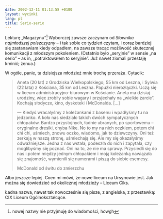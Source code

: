 ```yaml
---
date: 2002-12-11 01:13:58 +0100
layout: wycinki
lang: pl
title: Serio-serio
---
```


Lekturę „Magazynu”[^1] Wyborczej zawsze zaczynam od <cite>Słownika najmłodszej polszczyzny</cite> – i tak sobie co tydzień czytam, i coraz bardziej się zastanawiam kiedy odpadłem, na zawsze tracąc możliwość skutecznej komunikacji z młodszym pokoleniem. (Ostatnio było „seryjnie” w sensie „na serio” – as in, „potraktowałem to seryjnie”. Już nawet ziomali przestaję kminić; żenua.)

W ogóle, panie, ta dzisiejsza młodzież mnie trochę przeraża. Cytacik:

> Aneta (20 lat) z Grodziska Wielkopolskiego, 55 km od Leszna, i Sylwia (22 lata) z Kościana, 35 km od Leszna. Papużki nierozłączki. Uczą się w liceum administracyjno-biurowym w Kościanie. Aneta ma dzisiaj urodziny, więc zrobiły sobie wagary i przyjechały na „wielkie żarcie”. Kochają słodycze, kino, dyskoteki i McDonalda. […]
>
> — Kiedyś wracałyśmy z koleżankami z basenu i wpadłyśmy tu na jedzonko. A koło nas siedziało takich dwóch sympatycznych chłopaków. Bardzo przystojnych, ładnie ubranych, po sportowemu – oryginalne dresiki, chyba Nike. No to my na nich oczkiem, potem chi chi chi, uśmiech, znowu oczko, wiadomo, jak to dziewczyny. Oni też zerkają w naszą stronę, uśmiechają się. Ale my się okazałyśmy odważniejsze. Jedna z nas wstała, podeszła do nich i zapytała, czy moglibyśmy się poznać. Oni na to, że nie ma sprawy. Przysiedli się do nas i potem między jednym chłopakiem i moją koleżanką nawiązała się znajomość, wymienili się numerami i piszą do siebie esemesy.
>
> McDonald od świtu do zmierzchu

Albo jeszcze lepiej. Coen mi mówi, że nowe liceum na Ursynowie jest. Jak można się dowiedzieć od okolicznej młodzieży – Liceum Ciks.

Ładna nazwa, nawet tak nowocześnie się pisze, z angielska, z przestawką: CIX Liceum Ogólnokształcące.

[^1]: nowej nazwy nie przyjmuję do wiadomości, howgh
